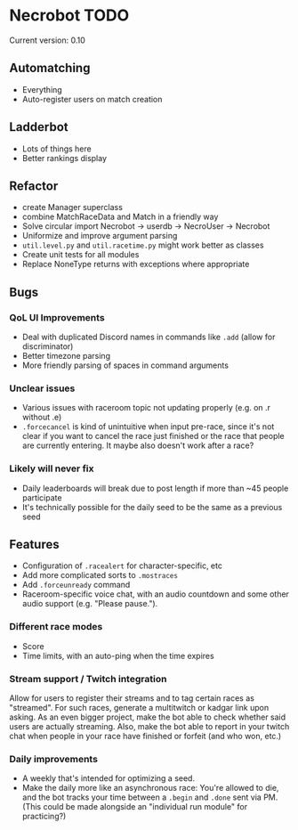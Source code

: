 # Necrobot TODO

Current version: 0.10

## Automatching

- Everything
- Auto-register users on match creation

## Ladderbot

- Lots of things here
- Better rankings display

## Refactor

- create Manager superclass
- combine MatchRaceData and Match in a friendly way
- Solve circular import Necrobot -> userdb -> NecroUser -> Necrobot
- Uniformize and improve argument parsing
- `util.level.py` and `util.racetime.py` might work better as classes
- Create unit tests for all modules
- Replace NoneType returns with exceptions where appropriate

## Bugs
 
### QoL UI Improvements

- Deal with duplicated Discord names in commands like `.add` (allow for discriminator)
- Better timezone parsing
- More friendly parsing of spaces in command arguments

### Unclear issues

- Various issues with raceroom topic not updating properly (e.g. on .r without .e)
- `.forcecancel` is kind of unintuitive when input pre-race, since it's not clear if you want to cancel the race
just finished or the race that people are currently entering. It maybe also doesn't work after a race?

### Likely will never fix

- Daily leaderboards will break due to post length if more than ~45 people participate
- It's technically possible for the daily seed to be the same as a previous seed

## Features

- Configuration of `.racealert` for character-specific, etc
- Add more complicated sorts to `.mostraces`
- Add `.forceunready` command
- Raceroom-specific voice chat, with an audio countdown and some other audio support (e.g. "Please pause.").

### Different race modes

- Score
- Time limits, with an auto-ping when the time expires

### Stream support / Twitch integration

Allow for users to register their streams and to tag certain races as "streamed". For such races, generate 
a multitwitch or kadgar link upon asking. As an even bigger project, make the bot able to check whether said 
users are actually streaming. Also, make the bot able to report in your twitch chat when people in your race 
have finished or forfeit (and who won, etc.)

### Daily improvements

- A weekly that's intended for optimizing a seed.
- Make the daily more like an asynchronous race: You're allowed to die, and the bot tracks your time between a
`.begin` and `.done` sent via PM. (This could be made alongside an "individual run module" for practicing?)
